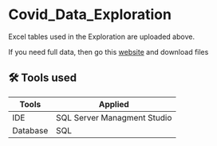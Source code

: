 # Covid_Data_Exploration

Excel tables used in the Exploration are uploaded above.

If you need full data, then go this [website](https://ourworldindata.org/covid-deaths) and download files
## 🛠 Tools used
| Tools             |Applied                                                              |
| ----------------- | ------------------------------------------------------------------ |
| IDE | SQL Server Managment Studio |
| Database | SQL |
